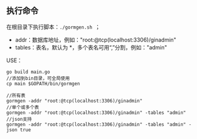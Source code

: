 ## 执行命令

在根目录下执行脚本：`./gormgen.sh `；

- addr：数据库地址，例如："root:@tcp(localhost:3306)/ginadmin"
- tables：表名，默认为 *，多个表名可用“,”分割，例如："admin"

USE：

```
go build main.go
//添加到bin目录，可全局使用
cp main $GOPATH/bin/gormgen

//所有表
gormgen -addr "root:@tcp(localhost:3306)/ginadmin"
//单个或多个表
gormgen -addr "root:@tcp(localhost:3306)/ginadmin" -tables "admin"
//json支持
gormgen -addr "root:@tcp(localhost:3306)/ginadmin" -tables "admin" -json true
```

